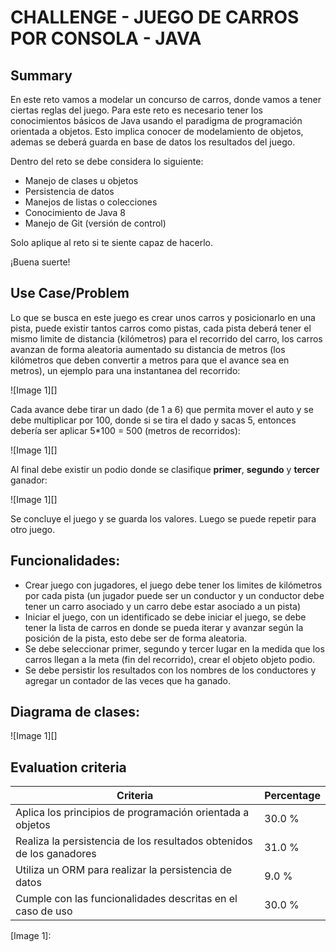 # CHALLENGE - JUEGO DE CARROS POR CONSOLA - JAVA #

## Summary ##

En este reto vamos a modelar un concurso de carros, donde vamos a tener ciertas reglas del juego. Para este reto es necesario tener los conocimientos básicos de Java usando el paradigma de programación orientada a objetos. Esto implica conocer de modelamiento de objetos, ademas se deberá guarda en base de datos los resultados del juego.

  


Dentro del reto se debe considera lo siguiente:

 *  Manejo de clases u objetos
 *  Persistencia de datos
 *  Manejos de listas o colecciones
 *  Conocimiento de Java 8
 *  Manejo de Git (versión de control)

Solo aplique al reto si te siente capaz de hacerlo.

¡Buena suerte!

## Use Case/Problem ##

Lo que se busca en este juego es crear unos carros y posicionarlo en una pista, puede existir tantos carros como pistas, cada pista deberá tener el mismo limite de distancia (kilómetros) para el recorrido del carro, los carros avanzan de forma aleatoria aumentado su distancia de metros (los kilómetros que deben convertir a metros para que el avance sea en metros), un ejemplo para una instantanea del recorrido:

  


![Image 1][]

Cada avance debe tirar un dado (de 1 a 6) que permita mover el auto y se debe multiplicar por 100, donde si se tira el dado y sacas 5, entonces debería ser aplicar 5\*100 = 500 (metros de recorridos):

  


![Image 1][]

  


Al final debe existir un podio donde se clasifique **primer**, **segundo** y **tercer** ganador:

![Image 1][]

Se concluye el juego y se guarda los valores. Luego se puede repetir para otro juego.

  


## Funcionalidades: ##

 *  Crear juego con jugadores, el juego debe tener los limites de kilómetros por cada pista (un jugador puede ser un conductor y un conductor debe tener un carro asociado y un carro debe estar asociado a un pista)
 *  Iniciar el juego, con un identificado se debe iniciar el juego, se debe tener la lista de carros en donde se pueda iterar y avanzar según la posición de la pista, esto debe ser de forma aleatoria.
 *  Se debe seleccionar primer, segundo y tercer lugar en la medida que los carros llegan a la meta (fin del recorrido), crear el objeto objeto podio.
 *  Se debe persistir los resultados con los nombres de los conductores y agregar un contador de las veces que ha ganado.

  


## Diagrama de clases: ##

  


![Image 1][]

## Evaluation criteria ##

| Criteria                                                             | Percentage |
| -------------------------------------------------------------------- | ---------- |
| Aplica los principios de programación orientada a objetos            | 30.0 %     |
| Realiza la persistencia de los resultados obtenidos de los ganadores | 31.0 %     |
| Utiliza un ORM para realizar la persistencia de datos                | 9.0 %      |
| Cumple con las funcionalidades descritas en el caso de uso           | 30.0 %     |


[Image 1]: 